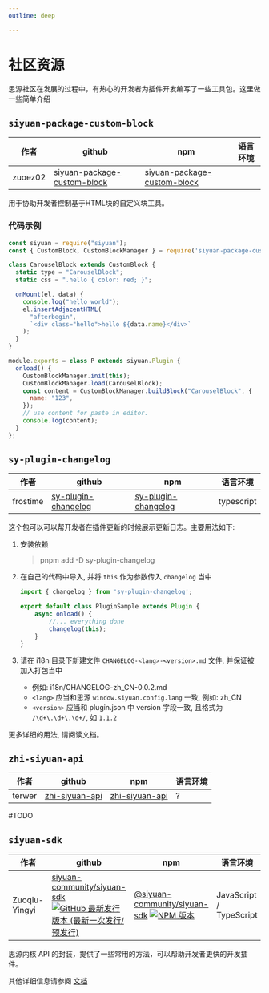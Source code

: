 ```yaml
---
outline: deep

---
```


# 社区资源

思源社区在发展的过程中，有热心的开发者为插件开发编写了一些工具包。这里做一些简单介绍

## `siyuan-package-custom-block`

|作者| github | npm |语言环境|
|---|---|---|---|
|zuoez02|[siyuan-package-custom-block](https://github.com/zuoez02/siyuan-package-custom-block)|[siyuan-package-custom-block](https://www.npmjs.com/package/siyuan-package-custom-block)||

用于协助开发者控制基于HTML块的自定义块工具。

### 代码示例
```javascript
const siyuan = require("siyuan");
const { CustomBlock, CustomBlockManager } = require('siyuan-package-custom-block');

class CarouselBlock extends CustomBlock {
  static type = "CarouselBlock";
  static css = ".hello { color: red; }";

  onMount(el, data) {
    console.log("hello world");
    el.insertAdjacentHTML(
      "afterbegin",
      `<div class="hello">hello ${data.name}</div>`
    );
  }
}

module.exports = class P extends siyuan.Plugin {
  onload() {
    CustomBlockManager.init(this);
    CustomBlockManager.load(CarouselBlock);
    const content = CustomBlockManager.buildBlock("CarouselBlock", {
      name: "123",
    });
    // use content for paste in editor.
    console.log(content);
  }
};
```

## `sy-plugin-changelog`

| 作者     | github                                                                 | npm                                                                      | 语言环境   |
| -------- | ---------------------------------------------------------------------- | ------------------------------------------------------------------------ | ---------- |
| frostime | [sy-plugin-changelog](https://github.com/frostime/sy-plugin-changelog) | [sy-plugin-changelog](https://www.npmjs.com/package/sy-plugin-changelog) | typescript |


这个包可以可以帮开发者在插件更新的时候展示更新日志。主要用法如下:

1. 安装依赖

    > pnpm add -D sy-plugin-changelog
2. 在自己的代码中导入, 并将 `this` 作为参数传入 `changelog` 当中

    ```ts
    import { changelog } from 'sy-plugin-changelog';

    export default class PluginSample extends Plugin {
        async onload() {
            //... everything done
            changelog(this);
        }
    }
    ```

3. 请在 i18n 目录下新建文件 `CHANGELOG-<lang>-<version>.md` 文件, 并保证被加入打包当中

    - 例如: i18n/CHANGELOG-zh_CN-0.0.2.md
    - `<lang>` 应当和思源 `window.siyuan.config.lang` 一致, 例如: zh_CN
    - `<version>` 应当和 plugin.json 中 version 字段一致, 且格式为 `/\d+\.\d+\.\d+/`, 如 `1.1.2`

更多详细的用法, 请阅读文档。

## `zhi-siyuan-api`


| 作者   | github                                          | npm                                                            | 语言环境 |
| ------ | ----------------------------------------------- | -------------------------------------------------------------- | -------- |
| terwer | [zhi-siyuan-api](https://github.com/terwer/zhi) | [zhi-siyuan-api](https://www.npmjs.com/package/zhi-siyuan-api) | ?        |

#TODO

## `siyuan-sdk`

| 作者          | github                                                                                                                                                                                                                                                                                                               | npm                                                                                                                                                                                                                                                                    | 语言环境                |
| ------------- | -------------------------------------------------------------------------------------------------------------------------------------------------------------------------------------------------------------------------------------------------------------------------------------------------------------------- | ---------------------------------------------------------------------------------------------------------------------------------------------------------------------------------------------------------------------------------------------------------------------- | ----------------------- |
| Zuoqiu-Yingyi | [siyuan-community/siyuan-sdk](https://github.com/siyuan-community/siyuan-sdk) [![GitHub 最新发行版本 (最新一次发行/预发行)](https://img.shields.io/github/v/release/siyuan-community/siyuan-sdk?include_prereleases&style=flat-square)](https://github.com/Zuoqiu-Yingyi/siyuan-plugin-custom-fonts/releases/latest) | [@siyuan-community/siyuan-sdk](https://www.npmjs.com/package/@siyuan-community/siyuan-sdk) [![NPM 版本](https://img.shields.io/npm/v/%40siyuan-community/siyuan-sdk?style=flat-square)](https://www.npmjs.com/package/@siyuan-community/siyuan-sdk?activeTab=versions) | JavaScript / TypeScript |

思源内核 API 的封装，提供了一些常用的方法，可以帮助开发者更快的开发插件。

其他详细信息请参阅 [文档](/zh-Hans/reference/community/siyuan-sdk/)
